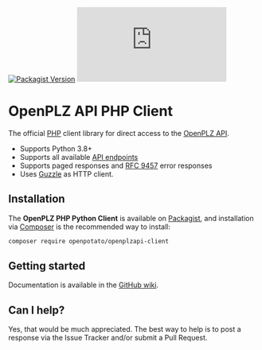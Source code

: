 [![Packagist Version](https://img.shields.io/packagist/v/openpotato/openplzapi-client)](https://packagist.org/packages/openpotato/openplzapi-client)
![GitHub](https://img.shields.io/github/license/openpotato/openplzapi-client.php)

# OpenPLZ API PHP Client

The official [PHP](https://www.php.net/) client library for direct access to the [OpenPLZ API](https://www.openplzapi.org/en).

+ Supports Python 3.8+
+ Supports all available [API endpoints](https://openplzapi.org/swagger/index.html)
+ Supports paged responses and [RFC 9457](https://datatracker.ietf.org/doc/html/rfc9457) error responses
+ Uses [Guzzle](https://github.com/guzzle/guzzle) as HTTP client.

## Installation

The **OpenPLZ PHP Python Client** is available on [Packagist](https://packagist.org/packages/openpotato/openplzapi-client), and installation via [Composer](https://getcomposer.org/) is the recommended way to install:

``` bash
composer require openpotato/openplzapi-client
```

## Getting started

Documentation is available in the [GitHub wiki](https://github.com/openpotato/openplzapi-client.php/wiki).

## Can I help?

Yes, that would be much appreciated. The best way to help is to post a response via the Issue Tracker and/or submit a Pull Request.
